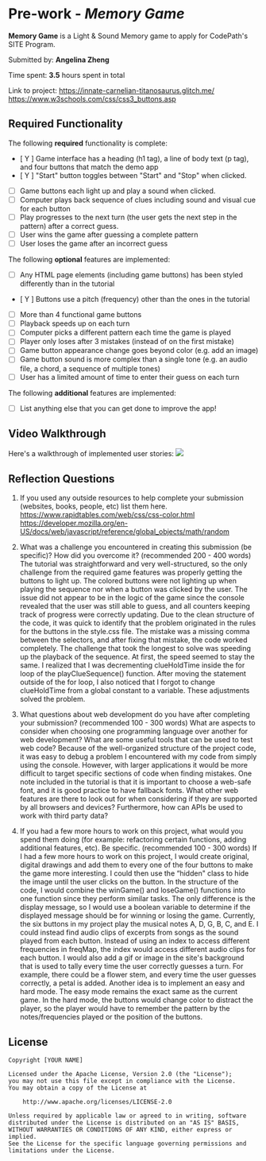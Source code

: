 # Pre-work - *Memory Game*

**Memory Game** is a Light & Sound Memory game to apply for CodePath's SITE Program. 

Submitted by: **Angelina Zheng**

Time spent: **3.5** hours spent in total

Link to project: https://innate-carnelian-titanosaurus.glitch.me/
https://www.w3schools.com/css/css3_buttons.asp


## Required Functionality

The following **required** functionality is complete:

* [ Y ] Game interface has a heading (h1 tag), a line of body text (p tag), and four buttons that match the demo app
* [ Y ] "Start" button toggles between "Start" and "Stop" when clicked. 
* [  ] Game buttons each light up and play a sound when clicked. 
* [  ] Computer plays back sequence of clues including sound and visual cue for each button
* [ ] Play progresses to the next turn (the user gets the next step in the pattern) after a correct guess. 
* [ ] User wins the game after guessing a complete pattern
* [ ] User loses the game after an incorrect guess

The following **optional** features are implemented:

* [ ] Any HTML page elements (including game buttons) has been styled differently than in the tutorial
* [ Y ] Buttons use a pitch (frequency) other than the ones in the tutorial
* [ ] More than 4 functional game buttons
* [ ] Playback speeds up on each turn
* [ ] Computer picks a different pattern each time the game is played
* [ ] Player only loses after 3 mistakes (instead of on the first mistake)
* [ ] Game button appearance change goes beyond color (e.g. add an image)
* [ ] Game button sound is more complex than a single tone (e.g. an audio file, a chord, a sequence of multiple tones)
* [ ] User has a limited amount of time to enter their guess on each turn

The following **additional** features are implemented:

- [ ] List anything else that you can get done to improve the app!

## Video Walkthrough

Here's a walkthrough of implemented user stories:
![](https://i.imgur.com/38Rchs5.gif)


## Reflection Questions
1. If you used any outside resources to help complete your submission (websites, books, people, etc) list them here. 
https://www.rapidtables.com/web/css/css-color.html
https://developer.mozilla.org/en-US/docs/web/javascript/reference/global_objects/math/random


2. What was a challenge you encountered in creating this submission (be specific)? How did you overcome it? (recommended 200 - 400 words) 
The tutorial was straightforward and very well-structured, so the only challenge from the required game 
features was properly getting the buttons to light up. The colored buttons were not lighting up when playing the sequence nor when a 
button was clicked by the user. The issue did not appear to be in the logic of the game since the console revealed that the user was 
still able to guess, and all counters keeping track of progress were correctly updating. Due to the clean structure of the code, 
it was quick to identify that the problem originated in the rules for the buttons in the style.css file. 
The mistake was a missing comma between the selectors, and after fixing that mistake, the code worked completely. 
The challenge that took the longest to solve was speeding up the playback of the sequence. At first, the speed seemed
to stay the same. I realized that I was decrementing clueHoldTime inside the for loop of the playClueSequence()
function. After moving the statement outside of the for loop, I also noticed that I forgot to change clueHoldTime
from a global constant to a variable. These adjustments solved the problem.

3. What questions about web development do you have after completing your submission? (recommended 100 - 300 words) 
What are aspects to consider when choosing one programming language over another for web development? 
What are some useful tools that can be used to test web code? 
Because of the well-organized structure of the project code, it was easy to debug a problem I encountered
with my code from simply using the console. However, with larger applications it would be more difficult
to target specific sections of code when finding mistakes. 
One note included in the tutorial is that it is important to choose a web-safe font,
and it is good practice to have fallback fonts. 
What other web features are there to look out for when considering
if they are supported by all browsers and devices? 
Furthermore, how can APIs be used to work with third party data? 


4. If you had a few more hours to work on this project, what would you spend them doing (for example: refactoring certain functions, adding additional features, etc). Be specific. (recommended 100 - 300 words) 
If I had a few more hours to work on this project, I would create original, digital drawings 
and add them to every one of the four buttons to make the game more interesting. 
I could then use the “hidden" class to hide the image until the user clicks on the button. 
In the structure of the code, I would combine the winGame() and loseGame() functions into one function since they
perform similar tasks. The only difference is the display message, so I would use a boolean variable
to determine if the displayed message should be for winning or losing the game.
Currently, the six buttons in my project play the musical notes A, D, G, B, C, and E. 
I could instead find audio clips of excerpts from songs as the sound played from each button. 
Instead of using an index to access different frequencies in freqMap, 
the index would access different audio clips for each button. I would also add a gif or image in the site's background that is used to tally every time the 
user correctly guesses a turn. For example, there could be a flower stem, and every time
the user guesses correctly, a petal is added. 
Another idea is to implement an easy and hard mode. The easy mode remains the exact same as the current game.
In the hard mode, the buttons would change color to distract the player, so the player would have to remember the pattern
by the notes/frequencies played or the position of the buttons. 





## License

    Copyright [YOUR NAME]

    Licensed under the Apache License, Version 2.0 (the "License");
    you may not use this file except in compliance with the License.
    You may obtain a copy of the License at

        http://www.apache.org/licenses/LICENSE-2.0

    Unless required by applicable law or agreed to in writing, software
    distributed under the License is distributed on an "AS IS" BASIS,
    WITHOUT WARRANTIES OR CONDITIONS OF ANY KIND, either express or implied.
    See the License for the specific language governing permissions and
    limitations under the License.
